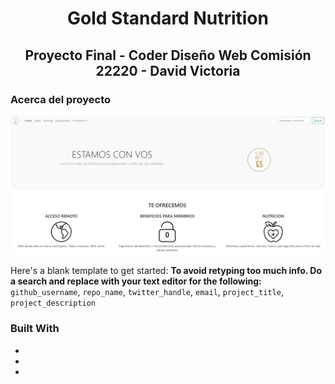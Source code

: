 <h1 align="center">Gold Standard Nutrition</h1>

<h2 align="center"> Proyecto Final - Coder Diseño Web Comisión 22220 - David Victoria </h2>

<!-- SOBRE -->
### Acerca del proyecto

![ScreenShot](Multimedia/captura-readme.PNG)

Here's a blank template to get started:
**To avoid retyping too much info. Do a search and replace with your text editor for the following:**
`github_username`, `repo_name`, `twitter_handle`, `email`, `project_title`, `project_description`


### Built With

* []()
* []()
* []()
